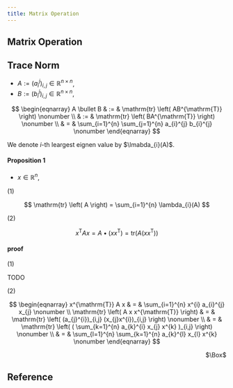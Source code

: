 ```yaml
---
title: Matrix Operation
---
```


## Matrix Operation


## Trace Norm

* $A := (a_{i}^{j})_{i,j} \in \mathbb{R}^{n \times n}$,
* $B := (b_{i}^{j})_{i,j} \in \mathbb{R}^{n \times n}$,

$$
\begin{eqnarray}
    A \bullet B
    & := &
        \mathrm{tr}
        \left(
            AB^{\mathrm{T}}
        \right)
    \nonumber
    \\
    & := &
        \mathrm{tr}
        \left(
            BA^{\mathrm{T}}
        \right)
    \nonumber
    \\
    & = &
        \sum_{i=1}^{n}
        \sum_{j=1}^{n}
            a_{i}^{j}
            b_{i}^{j}
    \nonumber
\end{eqnarray}
$$

We denote $i$-th leargest eignen value by $\lmabda_{i}(A)$.

#### Proposition 1
* $x \in \mathbb{R}^{n}$,

(1)

$$
    \mathrm{tr}
    \left(
        A
    \right)
    =
    \sum_{i=1}^{n}
        \lambda_{i}(A)
$$

(2)

$$
    x^{\mathrm{T}}
    A
    x
    =
    A
    \bullet
    (x x^{\mathrm{T}})
    =
    \mathrm{tr}
    \left(
        A
        (x x^{\mathrm{T}})
    \right)
$$

#### proof
(1)

TODO

(2)

$$
\begin{eqnarray}
    x^{\mathrm{T}}
    A
    x
    & = &
        \sum_{i=1}^{n}
            x^{i}
            a_{i}^{j}
            x_{j}
    \nonumber
    \\
    \mathrm{tr}
    \left(
        A
        x x^{\mathrm{T}}
    \right)
    & = &
        \mathrm{tr}
        \left(
            (a_{j}^{i})_{i,j}
            (x_{j}x^{i})_{i,j}
        \right)
    \nonumber
    \\
    & = &
        \mathrm{tr}
        \left(
            (
                \sum_{k=1}^{n}
                    a_{k}^{i}
                    x_{j}
                    x^{k}
            )_{i,j}
        \right)
    \nonumber
    \\
    & = &
        \sum_{l=1}^{n}
            \sum_{k=1}^{n}
                a_{k}^{l}
                x_{l}
                x^{k}
    \nonumber
\end{eqnarray}
$$

<div class="QED" style="text-align: right">$\Box$</div>

## Reference
